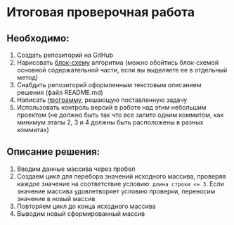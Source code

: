 # Итоговая проверочная работа
 ## Необходимо: 

1.	Создать репозиторий на GitHub
2.	Нарисовать [блок-схему](https://github.com/kostin-eugene/final_project/blob/main/flowchart/flowchart.drawio.png) алгоритма (можно обойтись блок-схемой основной содержательной части, если вы выделяете ее в отдельный метод)
3.	Снабдить репозиторий оформленным текстовым описанием решения (файл README.md)
4.	Написать [программу](https://github.com/kostin-eugene/final_project/blob/main/code/Program.cs), решающую поставленную задачу
5.	Использовать контроль версий в работе над этим небольшим проектом (не должно быть так что все залито одним коммитом, как минимум этапы 2, 3 и 4 должны быть расположены в разных коммитах)

## Описание решения:

1.	Вводим данные массива через пробел
2.	Создаем цикл для перебора значений исходного массива, проверяя каждое значение на соответствие условию: `длина строки <= 3`. Если значение массива удовлетворяет условию проверки, переносим значение в новый массив
3.	Повторяем цикл до конца исходного массива
4.	Выводим новый сформированный массив 

